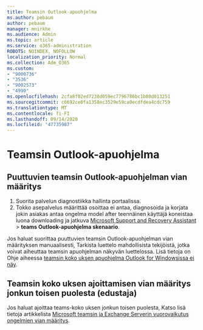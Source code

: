 ```yaml
---
title: Teamsin Outlook-apuohjelma
ms.author: pebaum
author: pebaum
manager: mnirkhe
ms.audience: Admin
ms.topic: article
ms.service: o365-administration
ROBOTS: NOINDEX, NOFOLLOW
localization_priority: Normal
ms.collection: Adm_O365
ms.custom:
- "9000736"
- "3536"
- "9002573"
- "4990"
ms.openlocfilehash: 2cfa8f02ed7238d059ec7796786bc1b80d013251
ms.sourcegitcommit: c6692ce0fa1358ec3529e59ca0ecdfdea4cdc759
ms.translationtype: MT
ms.contentlocale: fi-FI
ms.lasthandoff: 09/14/2020
ms.locfileid: "47735987"
---
```

# <a name="teams-outlook-add-in"></a>Teamsin Outlook-apuohjelma

## <a name="to-troubleshoot-a-missing-teams-outlook-add-in"></a>Puuttuvien teamsin Outlook-apuohjelman vian määritys

1. Suorita palvelun diagnostiikka hallinta portaalissa. 
2. Tokko asepalvelus määrittää osoittaa ei antaa, diagnosoida ja korjata jokin asiakas antaa ongelma model after teennäinen käyttäjä koneistaa luona downloading ja jatkuva [Microsoft Support and Recovery Assistant](https://aka.ms/SaRA-TeamsAddInScenario)  >  **teams Outlook-apuohjelma skenaario**.

Jos haluat suorittaa puuttuvien teamsin Outlook-apuohjelman vian määrityksen manuaalisesti, Tarkista luettelo mahdollisista tekijöistä, jotka voivat aiheuttaa teamsin apuohjelman näkyvän luettelossa. Lisä tietoja on Ohje aiheessa [teamsin koko uksen apuohjelma Outlook for Windowsissa ei näy](https://docs.microsoft.com/microsoftteams/teams-add-in-for-outlook#teams-meeting-add-in-in-outlook-for-windows-does-not-show).

## <a name="to-troubleshoot-scheduling-a-teams-meeting-on-behalf-of-someone-else-delegate"></a>Teamsin koko uksen ajoittamisen vian määritys jonkun toisen puolesta (edustaja)

Jos haluat ajoittaa teams-koko uksen jonkun toisen puolesta, Katso lisä tietoja artikkelista [Microsoft teamsin ja Exchange Serverin vuorovaikutus ongelmien vian määritys](https://docs.microsoft.com/microsoftteams/troubleshoot/known-issues/teams-exchange-interaction-issue).
